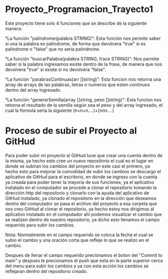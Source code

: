# Proyecto_Programacion_Trayecto1

Este proyecto tiene solo 4 funciones que se describe de la siguiente manera:

°La función "palindrome(palabra STRING)": Esta función nos permite saber si una la palabra es palindrome, 
de forma que devolvera "true" si es palindrome o "false" que no seria palindrome.

°La función "buscarPalabra(palabra STRING, frace STRING)": Nos permite saber si la palabra ingresamos
existe dentro de la frase, de manera que nos devolvera "true" si existe si no devolvera "false".

°La función "parabrasContinuas(arr []string)": Esta funcion nos retorna una array de arrays de las palabras, 
letras o numeros que esten continuos dentro del array ingresado.

°La función "generarSemilla(array []string, peso []string)": Esta funcion nos retorna el resultado de la 
semilla según sea el peso y del array ingresado, el cual la formula seria la siguiente (n+n+n....)+(n*n*n....)


# Proceso de subir el Proyecto al GitHud

Para poder subir mi proyecto al GitHud tuve que crear una cuenta dentro de la misma, ya hecho esto cree un nuevo 
repositorio el cual es el lugar en donde se subiran los cambios del proyecto en este casi el primero, ya hecho esto
para mejorar la comodidad de subir los cambios se descargo el aplicativo de GitHud para el escritorio, en donde 
se ingreso con la cuenta ya creada para poder tener la mayoria de sus funciones, ya el aplicativo instalado en el 
computador se procede a clonar el repositorio tomando la dirección http del repositorio y clonarlo con la ayuda del 
aplicativo de GitHud instalado, ya clonado el repositorio en la dirección que deseamos dentro del computador se pasa 
el archivo del proyecto a esa carpeta que nos creo GitHud al clonar el repositorio, ya hecho estoy nos dirigimos al 
aplicativo instalado en el computador ahí podemos visualizar el cambio que se realizen dentro de nuestro repositorio, 
ya dicho esto llenamos el campo requerido para subir los cambios.

Nota: Normalmente en el campo requerido se coloca la fecha el cual se subio el cambio y una oración corta que refleje
lo que se realizo en el cambio.

Despues de llenar el campo requerido precionamos el boton del "Commit to main" y despues le precionamos el push que esta
en la parte superior cerca del menu para subir los cambios y ya con esta acción los cambios se reflejaran dentro del 
repositorio creado.

